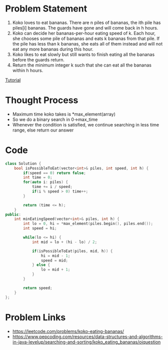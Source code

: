 # Problem Statement
1. Koko loves to eat bananas. There are n piles of bananas, the ith pile has piles[i] bananas. The guards have gone and will come back in h hours.
2. Koko can decide her bananas-per-hour eating speed of k. Each hour, she chooses some pile of bananas and eats k bananas from that pile. If the pile has less than k bananas, she eats all of them instead and will not eat any more bananas during this hour.
3. Koko likes to eat slowly but still wants to finish eating all the bananas before the guards return.
4. Return the minimum integer k such that she can eat all the bananas within h hours.

[Tutorial](https://www.youtube.com/watch?v=LzZFUTWE55c&list=PL-Jc9J83PIiHhXKonZxk7gbEWsmSYP5kq&index=19)

# Thought Process
- Maximum time koko takes is *max_element(array)
- So we do a binary search in 0->max_time
- Whenever the condition is satisfied, we continue searching in less time range, else return our answer

# Code
```cpp
class Solution {
    bool isPossibleToEat(vector<int>& piles, int speed, int h) {
        if(speed == 0) return false;
        int time = 0;
        for(auto i: piles) {
            time += i / speed;
            if(i % speed > 0) time++;
        }

        return (time <= h);
    }
public:
    int minEatingSpeed(vector<int>& piles, int h) {
        int lo = 0, hi = *max_element(piles.begin(), piles.end());
        int speed = hi;

        while(lo <= hi) {
            int mid = lo + (hi - lo) / 2;

            if(isPossibleToEat(piles, mid, h)) {
                hi = mid - 1;
                speed = mid;
            } else {
                lo = mid + 1;
            }
        }

        return speed;
    }
};
```

# Problem Links
- https://leetcode.com/problems/koko-eating-bananas/
- https://www.pepcoding.com/resources/data-structures-and-algorithms-in-java-levelup/searching-and-sorting/koko_eating_bananas/ojquestion
